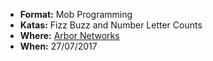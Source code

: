 * **Format:** Mob Programming
* **Katas:** Fizz Buzz and Number Letter Counts
* **Where:** [Arbor Networks](https://www.arbornetworks.com/)
* **When:** 27/07/2017
